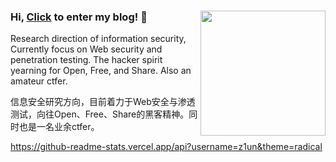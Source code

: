 ### Hi, [Click](https://www.zjun.info) to enter my blog! 👋          <img align='right' src="https://profile-counter.glitch.me/z1un/count.svg" width="200">

Research direction of information security, Currently focus on Web security and penetration testing. The hacker spirit yearning for Open, Free, and Share. Also an amateur ctfer.

信息安全研究方向，目前着力于Web安全与渗透测试，向往Open、Free、Share的黑客精神。同时也是一名业余ctfer。

https://github-readme-stats.vercel.app/api?username=z1un&theme=radical
